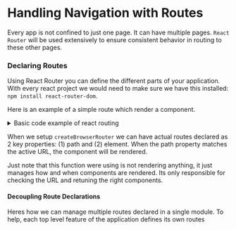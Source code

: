 # Handling Navigation with Routes

Every app is not confined to just one page. It can have multiple pages. ```React Router``` will be used extensively to ensure consistent behavior in routing to these other pages. 

### Declaring Routes

Using React Router you can define the different parts of your application. With every react project we would need to make sure we have this installed: ```npm install react-router-dom```.

Here is an example of a simple route which render a component. 

<details>
<summary>Basic code example of react routing</summary>

```MyRoute.jsx```
```.jsx
import { createBrowserRouter } from "react-router-dom";

function MyComponent() {
    return <p>Hello, Route!</p>;
}


export const router = createBrowserRouter([
    {
        path: "/",
        element: <MyComponent />
    },
]);
```

```App.js```
```.jsx
import { RouterProvider } from 'react-router-dom';
import './App.css';
import { router } from "./Components/MyRoute"
// import { RouterProvider } from "react-router-dom"

function App() {
  return (
    <div className="App">
      <RouterProvider router={router}/>
    </div>
  );
}

export default App;
```

</details>

When we setup ```createBrowserRouter``` we can have actual routes declared as 2 key properties: (1) path and (2) element. When the path property matches the active URL, the component will be rendered.

Just note that this function were using is not rendering anything, it just manages how and when components are rendered. Its only responsible for checking the URL and retuning the right components. 


#### Decoupling Route Declarations

Heres how we can manage multiple routes declared in a single module. To help, each top level feature of the application defines its own routes